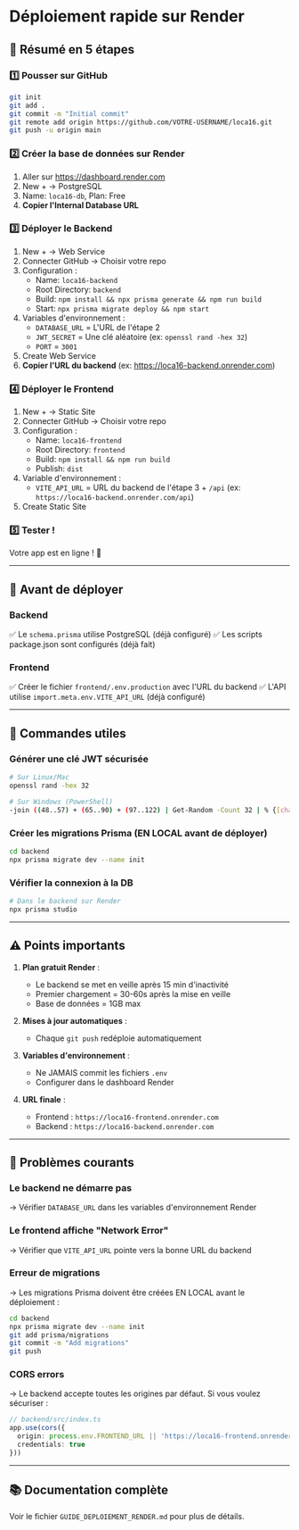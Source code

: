 # Déploiement rapide sur Render

## 🚀 Résumé en 5 étapes

### 1️⃣ Pousser sur GitHub
```bash
git init
git add .
git commit -m "Initial commit"
git remote add origin https://github.com/VOTRE-USERNAME/loca16.git
git push -u origin main
```

### 2️⃣ Créer la base de données sur Render
1. Aller sur https://dashboard.render.com
2. New + → PostgreSQL
3. Name: `loca16-db`, Plan: Free
4. **Copier l'Internal Database URL**

### 3️⃣ Déployer le Backend
1. New + → Web Service
2. Connecter GitHub → Choisir votre repo
3. Configuration :
   - Name: `loca16-backend`
   - Root Directory: `backend`
   - Build: `npm install && npx prisma generate && npm run build`
   - Start: `npx prisma migrate deploy && npm start`
4. Variables d'environnement :
   - `DATABASE_URL` = L'URL de l'étape 2
   - `JWT_SECRET` = Une clé aléatoire (ex: `openssl rand -hex 32`)
   - `PORT` = `3001`
5. Create Web Service
6. **Copier l'URL du backend** (ex: https://loca16-backend.onrender.com)

### 4️⃣ Déployer le Frontend
1. New + → Static Site
2. Connecter GitHub → Choisir votre repo
3. Configuration :
   - Name: `loca16-frontend`
   - Root Directory: `frontend`
   - Build: `npm install && npm run build`
   - Publish: `dist`
4. Variable d'environnement :
   - `VITE_API_URL` = URL du backend de l'étape 3 + `/api`
     (ex: `https://loca16-backend.onrender.com/api`)
5. Create Static Site

### 5️⃣ Tester !
Votre app est en ligne ! 🎉

---

## 📝 Avant de déployer

### Backend
✅ Le `schema.prisma` utilise PostgreSQL (déjà configuré)
✅ Les scripts package.json sont configurés (déjà fait)

### Frontend
✅ Créer le fichier `frontend/.env.production` avec l'URL du backend
✅ L'API utilise `import.meta.env.VITE_API_URL` (déjà configuré)

---

## 🔧 Commandes utiles

### Générer une clé JWT sécurisée
```bash
# Sur Linux/Mac
openssl rand -hex 32

# Sur Windows (PowerShell)
-join ((48..57) + (65..90) + (97..122) | Get-Random -Count 32 | % {[char]$_})
```

### Créer les migrations Prisma (EN LOCAL avant de déployer)
```bash
cd backend
npx prisma migrate dev --name init
```

### Vérifier la connexion à la DB
```bash
# Dans le backend sur Render
npx prisma studio
```

---

## ⚠️ Points importants

1. **Plan gratuit Render** :
   - Le backend se met en veille après 15 min d'inactivité
   - Premier chargement = 30-60s après la mise en veille
   - Base de données = 1GB max

2. **Mises à jour automatiques** :
   - Chaque `git push` redéploie automatiquement

3. **Variables d'environnement** :
   - Ne JAMAIS commit les fichiers `.env`
   - Configurer dans le dashboard Render

4. **URL finale** :
   - Frontend : `https://loca16-frontend.onrender.com`
   - Backend : `https://loca16-backend.onrender.com`

---

## 🐛 Problèmes courants

### Le backend ne démarre pas
→ Vérifier `DATABASE_URL` dans les variables d'environnement Render

### Le frontend affiche "Network Error"
→ Vérifier que `VITE_API_URL` pointe vers la bonne URL du backend

### Erreur de migrations
→ Les migrations Prisma doivent être créées EN LOCAL avant le déploiement :
```bash
cd backend
npx prisma migrate dev --name init
git add prisma/migrations
git commit -m "Add migrations"
git push
```

### CORS errors
→ Le backend accepte toutes les origines par défaut. Si vous voulez sécuriser :
```typescript
// backend/src/index.ts
app.use(cors({
  origin: process.env.FRONTEND_URL || 'https://loca16-frontend.onrender.com',
  credentials: true
}))
```

---

## 📚 Documentation complète
Voir le fichier `GUIDE_DEPLOIEMENT_RENDER.md` pour plus de détails.
